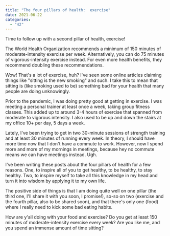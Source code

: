 ```yaml
---
title: "The four pillars of health:  exercise"
date: 2021-06-22
categories: 
  - "42"
---
```


Time to follow up with a second pillar of health, exercise!

The World Health Organization recommends a minimum of 150 minutes of moderate-intensity exercise per week. Alternatively, you can do 75 minutes of vigorous-intensity exercise instead. For even more health benefits, they recommend doubling these recommendations.

Wow! That's a lot of exercise, huh? I've seen some online articles claiming things like "sitting is the new smoking" and such. I take this to mean that sitting is (like smoking used to be) something bad for your health that many people are doing unknowingly.

Prior to the pandemic, I was doing pretty good at getting in exercise. I was meeting a personal trainer at least once a week, taking group fitness classes. This added up to around 3-4 hours of exercise that spanned from moderate to vigorous intensity. I also used to be up and down the stairs at my office 10+ per day, 5 days a week.

Lately, I've been trying to get in two 30-minute sessions of strength training and at least 30 minutes of running every week. In theory, I should have more time now that I don't have a commute to work. However, now I spend more and more of my mornings in meetings, because hey no commute means we can have meetings instead. Ugh.

I've been writing these posts about the four pillars of health for a few reasons. One, to inspire all of you to get healthy, to be healthy, to stay healthy. Two, to inspire myself to take all this knowledge in my head and turn it into wisdom by applying it to my own life.

The positive side of things is that I am doing quite well on one pillar (the third one, I'll share it with you soon, I promise!), so-so on two (exercise and the fourth pillar, also to be shared soon), and that there's only one (food) where I really need to kick some bad eating habits.

How are y'all doing with your food and exercise? Do you get at least 150 minutes of moderate-intensity exercise every week? Are you like me, and you spend an immense amount of time sitting?
